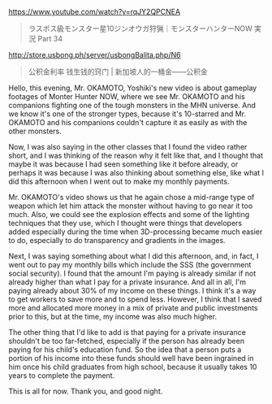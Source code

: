 https://www.youtube.com/watch?v=rqJY2QPCNEA

> ラスボス級モンスター星10ジンオウガ狩猟｜モンスターハンターNOW 実況 Part 34

http://store.usbong.ph/server/usbongBalita.php/N6

> 公积金利率 钱生钱的窍门 | 新加坡人的一桶金——公积金 

Hello, this evening, Mr. OKAMOTO, Yoshiki's new video is about gameplay footages of Monter Hunter NOW, where we see Mr. OKAMOTO and his companions fighting one of the tough monsters in the MHN universe. And we know it's one of the stronger types, because it's 10-starred and Mr. OKAMOTO and his companions couldn't capture it as easily as with the other monsters.

Now, I was also saying in the other classes that I found the video rather short, and I was thinking of the reason why it felt like that, and I thought that maybe it was because I had seen something like it before already, or perhaps it was because I was also thinking about something else, like what I did this afternoon when I went out to make my monthly payments.

Mr. OKAMOTO's video shows us that he again chose a mid-range type of weapon which let him attack the monster without having to go near it too much. Also, we could see the explosion effects and some of the lighting techniques that they use, which I thought were things that developers added especially during the time when 3D-processing became much easier to do, especially to do transparency and gradients in the images.

Next, I was saying something about what I did this afternoon, and, in fact, I went out to pay my monthly bills which include the SSS (the government social security). I found that the amount I'm paying is already similar if not already higher than what I pay for a private insurance. And all in all, I'm paying already about 30% of my income on these things. I think it's a way to get workers to save more and to spend less. However, I think that I saved more and allocated more money in a mix of private and public investments prior to this, but at the time, my income was also much higher.

The other thing that I'd like to add is that paying for a private insurance shouldn't be too far-fetched, especially if the person has already been paying for his child's education fund. So the idea that a person puts a portion of his income into these funds should well have been ingrained in him once his child graduates from high school, because it usually takes 10 years to complete the payment.

This is all for now. Thank you, and good night.

